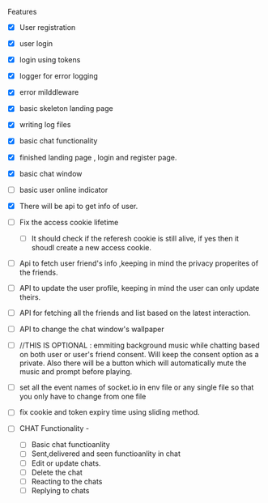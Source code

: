 Features

- [x] User registration
- [x] user login
- [x] login using tokens
- [x] logger for error logging
- [x] error milddleware
- [x] basic skeleton landing page
- [x] writing log files
- [x] basic chat functionality
- [x] finished landing page , login and register page.
- [x] basic chat window
- [ ] basic user online indicator
- [x] There will be api to get info of user.
- [ ] Fix the access cookie lifetime

  - [ ] It should check if the referesh cookie is still alive, if yes then it shoudl create a new access cookie.

- [ ] Api to fetch user friend's info ,keeping in mind the privacy properites of the friends.
- [ ] API to update the user profile, keeping in mind the user can only update theirs.
- [ ] API for fetching all the friends and list based on the latest interaction.
- [ ] API to change the chat window's wallpaper
- [ ] //THIS IS OPTIONAL : emmiting background music while chatting based on both user or user's friend consent. Will keep the consent option as a private. Also there will be a button which will automatically mute the music and prompt before playing.
- [ ] set all the event names of socket.io in env file or any single file so that you only have to change from one file
- [ ] fix cookie and token expiry time using sliding method.
- [ ] CHAT Functionality -

  - [ ] Basic chat functioanlity
  - [ ] Sent,delivered and seen functioanlity in chat
  - [ ] Edit or update chats.
  - [ ] Delete the chat
  - [ ] Reacting to the chats
  - [ ] Replying to chats

